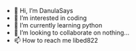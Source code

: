 - 👋 Hi, I’m DanulaSays
- 👀 I’m interested in coding
- 🌱 I’m currently learning python
- 💞️ I’m looking to collaborate on nothing...
- 📫 How to reach me libed822

<!---
DanulaSays/DanulaSays is a ✨ special ✨ repository because its `README.md` (this file) appears on your GitHub profile.
You can click the Preview link to take a look at your changes.
--->
